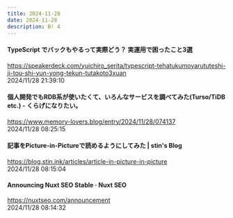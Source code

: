 ```yaml
---
title: 2024-11-28
date: 2024-11-28
description: B! 4
---
```


#### TypeScript でバックもやるって実際どう？ 実運用で困ったこと3選
https://speakerdeck.com/yuichiro_serita/typescript-tehatukumoyarututeshi-ji-tou-shi-yun-yong-tekun-tutakoto3xuan<br>
2024/11/28 21:39:10<br>


#### 個人開発でもRDB系が使いたくて、いろんなサービスを調べてみた(Turso/TiDB etc.) - くらげになりたい。
https://www.memory-lovers.blog/entry/2024/11/28/074137<br>
2024/11/28 08:25:15<br>


#### 記事をPicture-in-Pictureで読めるようにしてみた | stin's Blog
https://blog.stin.ink/articles/article-in-picture-in-picture<br>
2024/11/28 08:15:04<br>


#### Announcing Nuxt SEO Stable · Nuxt SEO
https://nuxtseo.com/announcement<br>
2024/11/28 08:14:32<br>


